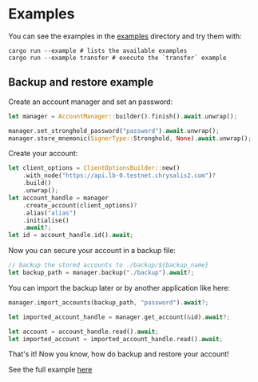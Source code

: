 # Examples
You can see the examples in the [examples](examples/) directory and try them with:

```
cargo run --example # lists the available examples
cargo run --example transfer # execute the `transfer` example
```

## Backup and restore example

Create an account manager and set an password:
```rust
let manager = AccountManager::builder().finish().await.unwrap();

manager.set_stronghold_password("password").await.unwrap();
manager.store_mnemonic(SignerType::Stronghold, None).await.unwrap();

```

Create your account:

```rust
let client_options = ClientOptionsBuilder::new()
    .with_node("https://api.lb-0.testnet.chrysalis2.com")?
    .build()
    .unwrap();
let account_handle = manager
    .create_account(client_options)?
    .alias("alias")
    .initialise()
    .await?;
let id = account_handle.id().await;

```

Now you can secure your account in a backup file:
```rust
// backup the stored accounts to ./backup/${backup_name}
let backup_path = manager.backup("./backup").await?;

```


You can import the backup later or by another application like here:
```rust
manager.import_accounts(backup_path, "password").await?;

let imported_account_handle = manager.get_account(&id).await?;

let account = account_handle.read().await;
let imported_account = imported_account_handle.read().await;

```

That's it! Now you know, how do backup and restore your account!

See the full example [here](https://github.com/iotaledger/wallet.rs/blob/develop/examples/backup_and_restore.rs)